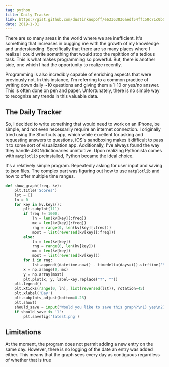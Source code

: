 ```yaml
---
tag: python
title: Daily Tracker
link: https://gist.github.com/dustinknopoff/e63363836aedf54ffc50c71c0b57c73e
date: 2019-1-01
---
```


There are so many areas in the world where we are inefficient. It's something that increases in bugging me with the growth of my knowledge and understanding. Specifically that there are so many places where I realize I could write something that would stop the repitition of a tedious task. This is what makes programming so powerful. But, there is another side, one which I had the opportunity to realize recently.

Programming is also incredibly capable of enriching aspects that were previously not. In this instance, I'm referring to a common practice of writing down daily ~10 questions and giving them a 1-10 or yes/no answer. This is often done on pen and paper. Unfortunately, there is no simple way to recognize any trends in this valuable data.

## The Daily Tracker

So, I decided to write something that would need to work on an iPhone, be simple, and not even necessarily require an internet connection. I originally tried using the Shortcuts app, which while excellent for asking and requesting answers to questions, iOS's sandboxing makes it difficult to pass it to some sort of visualization app. Additionally, I've always found the way they handle JSON/dictionaries unintuitive. Upon realizing Pythonista comes with `matplotlib` preinstalled, Python became the ideal choice.

It's a relatively simple program. Repeatedly asking for user input and saving to json files. The complex part was figuring out how to use `matplotlib` and how to offer multiple time ranges.

```python
def show_graph(freq, kv):
    plt.title('Scores')
    lst = []
    ln = 0
    for key in kv.keys():
        plt.subplot(111)
        if freq != 1000:
            ln = len(kv[key][:freq])
            mx = len(kv[key][:freq])
            rng = range(0, len(kv[key][:freq]))
            most = list(reversed(kv[key][:freq]))
        else:
            ln = len(kv[key])
            rng = range(0, len(kv[key]))
            mx = len(kv[key])
            most = list(reversed(kv[key]))
        for i in rng:
            lst.append((datetime.now() - timedelta(days=i)).strftime('%b, %d %Y'))
        x = np.arange(0, mx)
        y = np.array(most)
        plt.plot(x, y, label=key.replace("?", ""))
    plt.legend()
    plt.xticks(range(0, ln), list(reversed(lst)), rotation=45)
    plt.xlabel('Day')
    plt.subplots_adjust(bottom=0.23)
    plt.show()
    should_save = input("Would you like to save this graph?\n1) yes\n2) no\n")
    if should_save is '1':
        plt.savefig('latest.png')
```

## Limitations

At the moment, the program does not permit adding a new entry on the same day. However, there is no logging of the date an entry was added either. This means that the graph sees every day as contiguous regardless of whether that is true
